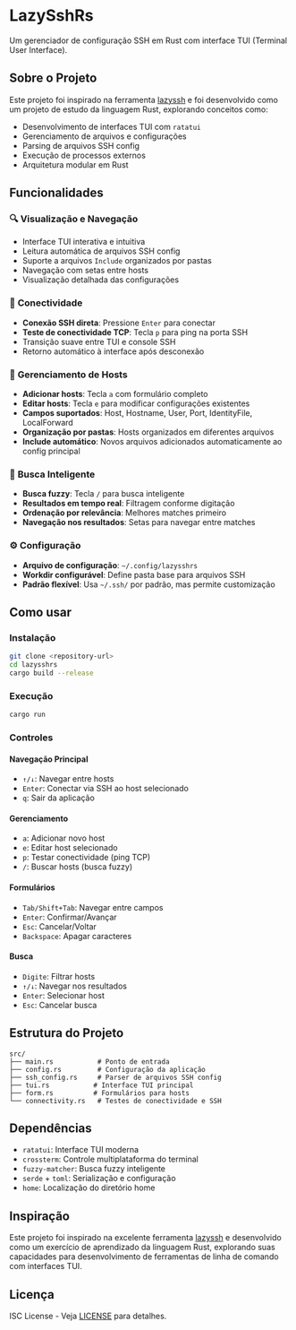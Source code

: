 # LazySshRs

Um gerenciador de configuração SSH em Rust com interface TUI (Terminal User Interface).

## Sobre o Projeto

Este projeto foi inspirado na ferramenta [lazyssh](https://github.com/Adembc/lazyssh) e foi desenvolvido como um projeto de estudo da linguagem Rust, explorando conceitos como:

- Desenvolvimento de interfaces TUI com `ratatui`
- Gerenciamento de arquivos e configurações
- Parsing de arquivos SSH config
- Execução de processos externos
- Arquitetura modular em Rust

## Funcionalidades

### 🔍 **Visualização e Navegação**
- Interface TUI interativa e intuitiva
- Leitura automática de arquivos SSH config
- Suporte a arquivos `Include` organizados por pastas
- Navegação com setas entre hosts
- Visualização detalhada das configurações

### 🔌 **Conectividade**
- **Conexão SSH direta**: Pressione `Enter` para conectar
- **Teste de conectividade TCP**: Tecla `p` para ping na porta SSH
- Transição suave entre TUI e console SSH
- Retorno automático à interface após desconexão

### 📝 **Gerenciamento de Hosts**
- **Adicionar hosts**: Tecla `a` com formulário completo
- **Editar hosts**: Tecla `e` para modificar configurações existentes
- **Campos suportados**: Host, Hostname, User, Port, IdentityFile, LocalForward
- **Organização por pastas**: Hosts organizados em diferentes arquivos
- **Include automático**: Novos arquivos adicionados automaticamente ao config principal

### 🔎 **Busca Inteligente**
- **Busca fuzzy**: Tecla `/` para busca inteligente
- **Resultados em tempo real**: Filtragem conforme digitação
- **Ordenação por relevância**: Melhores matches primeiro
- **Navegação nos resultados**: Setas para navegar entre matches

### ⚙️ **Configuração**
- **Arquivo de configuração**: `~/.config/lazysshrs`
- **Workdir configurável**: Define pasta base para arquivos SSH
- **Padrão flexível**: Usa `~/.ssh/` por padrão, mas permite customização

## Como usar

### Instalação
```bash
git clone <repository-url>
cd lazysshrs
cargo build --release
```

### Execução
```bash
cargo run
```

### Controles

#### Navegação Principal
- `↑/↓`: Navegar entre hosts
- `Enter`: Conectar via SSH ao host selecionado
- `q`: Sair da aplicação

#### Gerenciamento
- `a`: Adicionar novo host
- `e`: Editar host selecionado
- `p`: Testar conectividade (ping TCP)
- `/`: Buscar hosts (busca fuzzy)

#### Formulários
- `Tab/Shift+Tab`: Navegar entre campos
- `Enter`: Confirmar/Avançar
- `Esc`: Cancelar/Voltar
- `Backspace`: Apagar caracteres

#### Busca
- `Digite`: Filtrar hosts
- `↑/↓`: Navegar nos resultados
- `Enter`: Selecionar host
- `Esc`: Cancelar busca

## Estrutura do Projeto

```
src/
├── main.rs           # Ponto de entrada
├── config.rs         # Configuração da aplicação
├── ssh_config.rs     # Parser de arquivos SSH config
├── tui.rs           # Interface TUI principal
├── form.rs          # Formulários para hosts
└── connectivity.rs   # Testes de conectividade e SSH
```

## Dependências

- `ratatui`: Interface TUI moderna
- `crossterm`: Controle multiplataforma do terminal
- `fuzzy-matcher`: Busca fuzzy inteligente
- `serde` + `toml`: Serialização e configuração
- `home`: Localização do diretório home

## Inspiração

Este projeto foi inspirado na excelente ferramenta [lazyssh](https://github.com/Adembc/lazyssh) e desenvolvido como um exercício de aprendizado da linguagem Rust, explorando suas capacidades para desenvolvimento de ferramentas de linha de comando com interfaces TUI.

## Licença

ISC License - Veja [LICENSE](LICENSE) para detalhes.